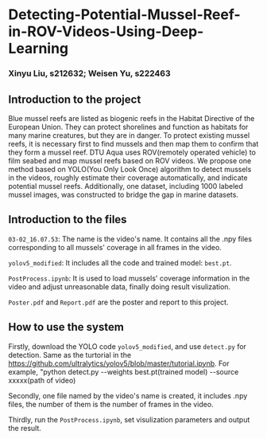 # Detecting-Potential-Mussel-Reef-in-ROV-Videos-Using-Deep-Learning
### Xinyu Liu, s212632; Weisen Yu, s222463

## Introduction to the project
Blue mussel reefs are listed as biogenic reefs in the Habitat Directive of the European Union. They can protect shorelines and function as habitats for many marine creatures, but they are in danger. To protect existing mussel reefs, it is necessary first to find mussels and then map them to confirm that they form a mussel reef. DTU Aqua uses ROV(remotely operated vehicle) to film seabed and map mussel reefs based on ROV videos. We propose one method based on YOLO(You Only Look Once) algorithm to detect mussels in the videos, roughly estimate their coverage automatically, and indicate potential mussel reefs. Additionally, one dataset, including 1000 labeled mussel images, was constructed to bridge the gap in marine datasets.

## Introduction to the files

`03-02_16.07.53`: The name is the video's name. It contains all the .npy files corresponding to all mussels' coverage in all frames in the video.

`yolov5_modified`: It includes all the code and trained model: `best.pt`.

`PostProcess.ipynb`: It is used to load mussels' coverage information in the video and adjust unreasonable data, finally doing result visulization.

`Poster.pdf` and `Report.pdf` are the poster and report to this project.

## How to use the system

Firstly, download the YOLO code `yolov5_modified`, and use `detect.py` for detection. Same as the turtorial in the https://github.com/ultralytics/yolov5/blob/master/tutorial.ipynb. For example, "python detect.py --weights best.pt(trained model) --source xxxxx(path of video)

Secondly, one file named by the video's name is created, it includes .npy files, the number of them is the number of frames in the video.

Thirdly, run the `PostProcess.ipynb`, set visulization parameters and output the result.
